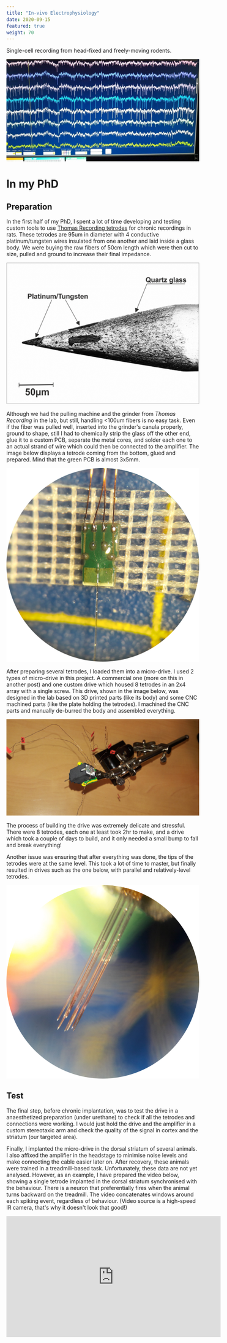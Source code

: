 ```yaml
---
title: "In-vivo Electrophysiology"
date: 2020-09-15
featured: true
weight: 70
---
```


Single-cell recording from head-fixed and freely-moving rodents.

![traces of recoded cells](/images/skills/ephy/traces.jpg)

# In my PhD
## Preparation

In the first half of my PhD, I spent a lot of time developing and testing custom tools to use [Thomas Recording tetrodes](https://www.thomasrecording.com/tetrodes-for-other-manipulators) for chronic recordings in rats.
These tetrodes are 95um in diameter with 4 conductive platinum/tungsten wires insulated from one another and laid inside a glass body.
We were buying the raw fibers of 50cm length which were then cut to size, pulled and ground to increase their final impedance.

![tip of a single electrode](/images/skills/ephy/tetrodeTip.png)

Although we had the pulling machine and the grinder from _Thomas Recording_ in the lab, but still, handling <100um fibers is no easy task.
Even if the fiber was pulled well, inserted into the grinder's canula properly, ground to shape, still I had to chemically strip the glass off the other end, glue it to a custom PCB, separate the metal cores, and solder each one to an actual strand of wire which could then be connected to the amplifier.
The image below displays a tetrode coming from the bottom, glued and prepared.
Mind that the green PCB is almost 3x5mm.

![tetrode installed on a PCB](/images/skills/ephy/pcbBoard.png)

After preparing several tetrodes, I loaded them into a micro-drive.
I used 2 types of micro-drive in this project.
A commercial one (more on this in another post) and one custom drive which housed 8 tetrodes in an 2x4 array with a single screw.
This drive, shown in the image below, was designed in the lab based on 3D printed parts (like its body) and some CNC machined parts (like the plate holding the tetrodes).
I machined the CNC parts and manually de-burred the body and assembled everything.

![the drive installed with tetrodes](/images/skills/ephy/drive.png)

The process of building the drive was extremely delicate and stressful.
There were 8 tetrodes, each one at least took 2hr to make, and a drive which took a couple of days to build, and it only needed a small bump to fall and break everything!

Another issue was ensuring that after everything was done, the tips of the tetrodes were at the same level.
This took a lot of time to master, but finally resulted in drives such as the one below, with parallel and relatively-level tetrodes.

![the tips of the tetrodes installed in a drive](/images/skills/ephy/electrodeArrayTips.png)

## Test
The final step, before chronic implantation, was to test the drive in a anaesthetized preparation (under urethane) to check if all the tetrodes and connections were working.
I would just hold the drive and the amplifier in a custom stereotaxic arm and check the quality of the signal in cortex and the striatum (our targeted area).

Finally, I implanted the micro-drive in the dorsal striatum of several animals.
I also affixed the amplifier in the headstage to minimise noise levels and make connecting the cable easier later on.
After recovery, these animals were trained in a treadmill-based task.
Unfortunately, these data are not yet analysed.
However, as an  example, I have prepared the video below, showing a single tetrode implanted in the dorsal striatum synchronised with the behaviour.
There is a neuron that preferentially fires when the animal turns backward on the treadmill.
The video concatenates windows around each spiking event, regardless of behaviour.
(Video source is a high-speed IR camera, that's why it doesn't look that good!)

<iframe title="Tetrode on a treadmill!" width="560" height="315" src="https://www.youtube.com/embed/lpujjEL8krs" frameborder="0" allow="accelerometer; clipboard-write; encrypted-media; gyroscope; picture-in-picture" allowfullscreen></iframe>